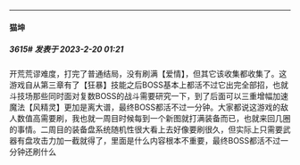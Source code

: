 
*****

####  猫坤  
##### 3615#       发表于 2023-2-20 01:21

开荒荒谬难度，打完了普通结局，没有刷满【爱情】，但其它该收集都收集了。这游戏自从第三章有了【狂暴】技能之后BOSS基本上都活不过它出完全部招，也就斗技场那些同时面对复数BOSS的战斗需要研究一下，到了后面可以三重增幅加速魔法【风精灵】更加是离大谱，最终BOSS都活不过一分钟。大家都说这游戏的敌人数值高需要刷，我也就一周目时候每到一个新图就打满装备而已，也就来回几圈的事情。二周目的装备盘系统随机性很大看上去好像要刷很久，但实际上只需要武器有盘攻击力加一截就得了，里面是什么内容根本不重要，最终BOSS都活不过一分钟还刷什么

